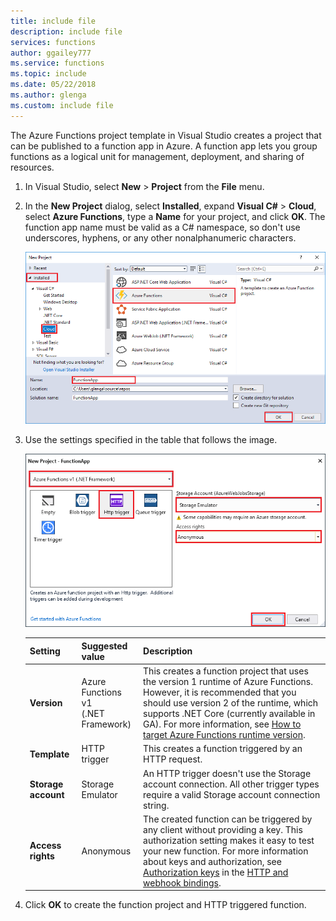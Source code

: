 ```yaml
---
title: include file
description: include file
services: functions
author: ggailey777
ms.service: functions
ms.topic: include
ms.date: 05/22/2018
ms.author: glenga
ms.custom: include file
---
```


The Azure Functions project template in Visual Studio creates a project that can be published to a function app in Azure. A function app lets you group functions as a logical unit for management, deployment, and sharing of resources.

1. In Visual Studio, select **New** > **Project** from the **File** menu.

2. In the **New Project** dialog, select **Installed**, expand **Visual C#** > **Cloud**, select **Azure Functions**, type a **Name** for your project, and click **OK**. The function app name must be valid as a C# namespace, so don't use underscores, hyphens, or any other nonalphanumeric characters.

    ![New project dialog to create a function in Visual Studio](./media/functions-vstools-create/functions-vstools-add-new-project.png)

3. Use the settings specified in the table that follows the image.

    ![New function dialog in Visual Studio](./media/functions-vstools-create/functions-vstools-add-new-function.png) 

    | Setting      | Suggested value  | Description                      |
    | ------------ |  ------- |----------------------------------------- |
    | **Version** | Azure Functions v1 <br />(.NET Framework) | This creates a function project that uses the version 1 runtime of Azure Functions. However, it is recommended that you should use version 2 of the runtime, which supports .NET Core (currently available in GA). For more information, see [How to target Azure Functions runtime version](../articles/azure-functions/functions-versions.md).   |
    | **Template** | HTTP trigger | This creates a function triggered by an HTTP request. |
    | **Storage account**  | Storage Emulator | An HTTP trigger doesn't use the Storage account connection. All other trigger types require a valid Storage account connection string. |
    | **Access rights** | Anonymous | The created function can be triggered by any client without providing a key. This authorization setting makes it easy to test your new function. For more information about keys and authorization, see [Authorization keys](../articles/azure-functions/functions-bindings-http-webhook.md#authorization-keys) in the [HTTP and webhook bindings](../articles/azure-functions/functions-bindings-http-webhook.md). |
4. Click **OK** to create the function project and HTTP triggered function.

